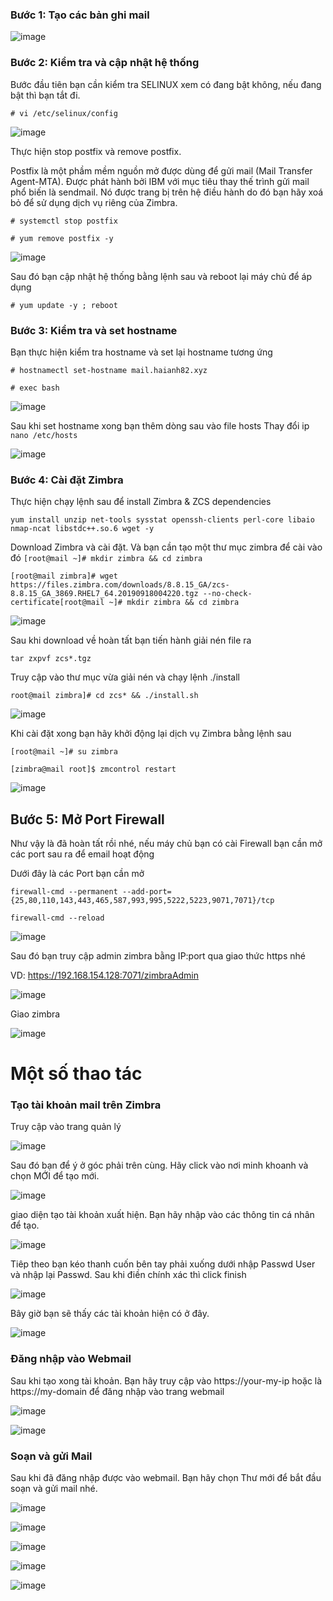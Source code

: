 ### Bước 1: Tạo các bản ghi mail

![image](https://user-images.githubusercontent.com/101684058/164392562-e07e845c-0ed6-499a-91b9-3027257f0640.png)

### Bước 2:  Kiểm tra và cập nhật hệ thống
Bước đầu tiên bạn cần kiểm tra SELINUX xem có đang bật không, nếu đang bật thì bạn tắt đi.

`# vi /etc/selinux/config`

![image](https://user-images.githubusercontent.com/101684058/163749135-6228c124-54c1-4fb1-b7c4-17f920e0ff3f.png)

Thực hiện stop postfix và remove postfix.

Postfix là một phầm mềm nguồn mở được dùng để gửi mail (Mail Transfer Agent-MTA). Được phát hành bởi IBM với mục tiêu thay thế trình gửi mail phổ biến là sendmail. Nó được trang bị trên hệ điều hành do đó bạn hãy xoá bỏ để sử dụng dịch vụ riêng của Zimbra.

`# systemctl stop postfix`

`# yum remove postfix -y`

![image](https://user-images.githubusercontent.com/101684058/163752686-9d1f68a0-0447-437d-8810-0c56b70a74e7.png)

Sau đó bạn cập nhật hệ thống bằng lệnh sau và reboot lại máy chủ để áp dụng

`# yum update -y ; reboot`

### Bước 3: Kiểm tra và set hostname
Bạn thực hiện kiểm tra hostname và set lại hostname tương ứng

`# hostnamectl set-hostname mail.haianh82.xyz`

`# exec bash`


![image](https://user-images.githubusercontent.com/101684058/163755163-88f1ecb0-9f74-4450-a260-6b9b2b1a53c6.png)

Sau khi set hostname xong bạn thêm dòng sau vào file hosts
Thay đổi ip
`nano /etc/hosts`

![image](https://user-images.githubusercontent.com/101684058/164372862-1a06a17d-6a37-4176-b678-9d50e8109007.png)

### Bước 4: Cài đặt Zimbra
Thực hiện chạy lệnh sau để install Zimbra & ZCS dependencies

`yum install unzip net-tools sysstat openssh-clients perl-core libaio nmap-ncat libstdc++.so.6 wget -y`

Download Zimbra và cài đặt. Và bạn cần tạo một thư mục zimbra để cài vào đó
`[root@mail ~]# mkdir zimbra && cd zimbra`

`[root@mail zimbra]# wget https://files.zimbra.com/downloads/8.8.15_GA/zcs-8.8.15_GA_3869.RHEL7_64.20190918004220.tgz --no-check-certificate[root@mail ~]# mkdir zimbra && cd zimbra`

![image](https://user-images.githubusercontent.com/101684058/163755785-1b086f4b-4852-44e7-b75c-8dddc3e22f3b.png)

Sau khi download về hoàn tất bạn tiến hành giải nén file ra

`tar zxpvf zcs*.tgz`

Truy cập vào thư mục vừa giải nén và chạy lệnh ./install

`root@mail zimbra]# cd zcs* && ./install.sh`


![image](https://user-images.githubusercontent.com/101684058/163981870-960bd8b5-ed2c-4ec2-a670-7761fa26b6bc.png)


Khi cài đặt xong bạn hãy khởi động lại dịch vụ Zimbra bằng lệnh sau

`[root@mail ~]# su zimbra`

`[zimbra@mail root]$ zmcontrol restart`

![image](https://user-images.githubusercontent.com/101684058/164389586-7a641788-4a03-460b-baa9-b6da997dfc6b.png)

## Bước 5: Mở Port Firewall
Như vậy là đã hoàn tất rồi nhé, nếu máy chủ bạn có cài Firewall bạn cần mở các port sau ra để email hoạt động

Dưới đây là các Port bạn cần mở

`firewall-cmd --permanent --add-port={25,80,110,143,443,465,587,993,995,5222,5223,9071,7071}/tcp`

`firewall-cmd --reload`

![image](https://user-images.githubusercontent.com/101684058/164390332-84efd190-0366-4c9b-914c-c3b8f0c46a1f.png)

Sau đó bạn truy cập admin zimbra bằng IP:port qua giao thức https nhé

VD: https://192.168.154.128:7071/zimbraAdmin

![image](https://user-images.githubusercontent.com/101684058/164392395-7616d8ca-da0f-49e0-b619-08d4c0de827e.png)

Giao zimbra

![image](https://user-images.githubusercontent.com/101684058/164392479-63886c88-0088-400d-944b-cfa6ac8a248b.png)

# Một số thao tác 
### Tạo tài khoản mail trên Zimbra

Truy cập vào trang quản lý

![image](https://user-images.githubusercontent.com/101684058/164401547-9d36f45c-1283-44e5-a0a9-76c697ab35ee.png)

Sau đó bạn để ý ở góc phải trên cùng. Hãy click vào nơi minh khoanh và chọn MỚI để tạo mới.

![image](https://user-images.githubusercontent.com/101684058/164402672-c1b655d0-43af-45a7-9283-2be0204ed734.png)

giao diện tạo tài khoản xuất hiện. Bạn hãy nhập vào các thông tin cá nhân để tạo.

![image](https://user-images.githubusercontent.com/101684058/164403565-6bb1c679-6cfc-46a7-ba36-2ed1027bd788.png)

Tiêp theo bạn kéo thanh cuốn bên tay phải xuống dưới nhập Passwd User và nhập lại Passwd. Sau khi điền chính xác thì click finish

![image](https://user-images.githubusercontent.com/101684058/164403726-a8e61b92-ac79-4214-91e2-67af39a3be69.png)

Bây giờ bạn sẽ thấy các tài khoản hiện có ở đây.

![image](https://user-images.githubusercontent.com/101684058/164403831-ae4df40b-1af4-4e6a-9abb-77e4d3b8d150.png)


### Đăng nhập vào Webmail
Sau khi tạo xong tài khoản. Bạn hãy truy cập vào https://your-my-ip hoặc là https://my-domain để đăng nhập vào trang webmail

![image](https://user-images.githubusercontent.com/101684058/164416945-afcee308-5f16-4865-a443-4c29127be269.png)

![image](https://user-images.githubusercontent.com/101684058/164417204-c562f7d7-dd7c-4a02-abd1-1cf20eb7384c.png)

### Soạn và gửi Mail
Sau khi đã đăng nhập được vào webmail. Bạn hãy chọn Thư mới để bắt đầu soạn và gửi mail nhé.

![image](https://user-images.githubusercontent.com/101684058/164418068-7f337087-6671-4e96-9c04-4c45d8643dc7.png)


![image](https://user-images.githubusercontent.com/101684058/164430084-c23dd334-1a49-4531-8ed8-ca7ea7eb44e1.png)


![image](https://user-images.githubusercontent.com/101684058/164422818-0cc8b4da-4616-4912-804e-3aaae8293292.png)

![image](https://user-images.githubusercontent.com/101684058/164430672-885dfe0e-562f-4ae0-b4b5-af26bf56490c.png)

![image](https://user-images.githubusercontent.com/101684058/164430917-67b66a7d-2607-4aa1-b24a-e0b05ff58da4.png)


